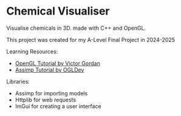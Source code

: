 # Chemical Visualiser

Visualise chemicals in 3D. made with C++ and OpenGL.

This project was created for my A-Level Final Project in 2024-2025

Learning Resources:

-   [OpenGL Tutorial by Victor Gordan](https://youtu.be/45MIykWJ-C4?si=pr_lk02W70C3H-nP)
-   [Assimp Tutorial by OGLDev](https://youtu.be/sP_kiODC25Q?si=q0IIRT-qoheRaMJz)

Libraries:

-   Assimp for importing models
-   Httplib for web requests
-   ImGui for creating a user interface
